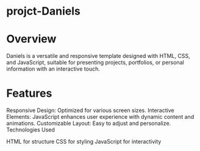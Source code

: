 # projct-Daniels
# Overview
Daniels is a versatile and responsive template designed with HTML, CSS, and JavaScript, suitable for presenting projects, portfolios, or personal information with an interactive touch.

# Features

Responsive Design: Optimized for various screen sizes.
Interactive Elements: JavaScript enhances user experience with dynamic content and animations.
Customizable Layout: Easy to adjust and personalize.
Technologies Used

HTML for structure
CSS for styling
JavaScript for interactivity
